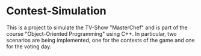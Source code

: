 # Contest-Simulation

This is a project to simulate the TV-Show "MasterChef" and is part of the course "Object-Oriented Programming" using C++. In particular, two scenarios are being implemented, one for the contests of the game and one for the voting day.
